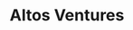 ---
layout: firm_page
title: "Altos Ventures"
id: "altos.vc"
permalink: "/altosventuresaltos.vc/"
website: "https://altos.vc"
offices: "Menlo Park (United States), Burlingame (United States), San Francisco (United States)"
investment_stages: "Seed, Series A, Series B"
portfolio_companies: ""
portfolio_link: ""
investment_markets: "Technology"
founded_year: "1996"
description: "Technology investment firm based in Silicon Valley investing in early to growth stage technology companies."
linkedin: "https://www.linkedin.com/company/altos-ventures"
twitter: ""
instagram: ""
team_page: ""
investor_type: "Venture Capital"
crunchbase: "https://www.crunchbase.com/organization/altos-ventures"
pitchbook: ""

# SEO Optimization
meta_title: "Altos Ventures - VC Firm - projectstartups.com"
meta_description: "Altos Ventures, Technology investment firm based in Silicon Valley investing in early to growth stage technology companies...."
meta_keywords: "Altos Ventures, Technology, VC firm, venture capital, startup investor, projectstartups.com"
canonical_url: "https://vc.projectstartups.com/altosventuresaltos.vc/"
---